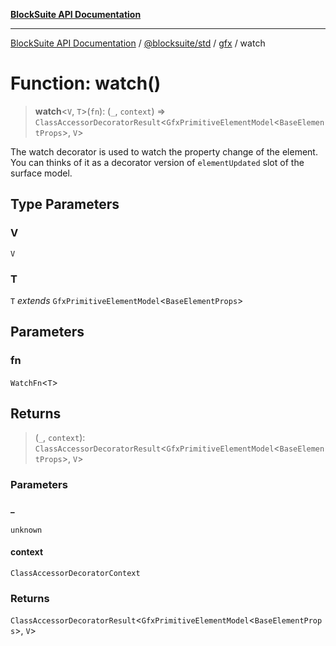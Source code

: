 [**BlockSuite API Documentation**](../../../../README.md)

***

[BlockSuite API Documentation](../../../../README.md) / [@blocksuite/std](../../README.md) / [gfx](../README.md) / watch

# Function: watch()

> **watch**\<`V`, `T`\>(`fn`): (`_`, `context`) => `ClassAccessorDecoratorResult`\<`GfxPrimitiveElementModel`\<`BaseElementProps`\>, `V`\>

The watch decorator is used to watch the property change of the element.
You can thinks of it as a decorator version of `elementUpdated` slot of the surface model.

## Type Parameters

### V

`V`

### T

`T` *extends* `GfxPrimitiveElementModel`\<`BaseElementProps`\>

## Parameters

### fn

`WatchFn`\<`T`\>

## Returns

> (`_`, `context`): `ClassAccessorDecoratorResult`\<`GfxPrimitiveElementModel`\<`BaseElementProps`\>, `V`\>

### Parameters

#### \_

`unknown`

#### context

`ClassAccessorDecoratorContext`

### Returns

`ClassAccessorDecoratorResult`\<`GfxPrimitiveElementModel`\<`BaseElementProps`\>, `V`\>
